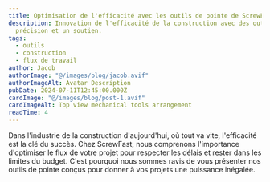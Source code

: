 ```yaml
---
title: Optimisation de l'efficacité avec les outils de pointe de ScrewFast
description: Innovation de l'efficacité de la construction avec des outils de
  précision et un soutien.
tags:
  - outils
  - construction
  - flux de travail
author: Jacob
authorImage: "@/images/blog/jacob.avif"
authorImageAlt: Avatar Description
pubDate: 2024-07-11T12:45:00.000Z
cardImage: "@/images/blog/post-1.avif"
cardImageAlt: Top view mechanical tools arrangement
readTime: 4
---
```

Dans l'industrie de la construction d'aujourd'hui, où tout va vite, l'efficacité est la clé du succès. Chez ScrewFast, nous comprenons l'importance d'optimiser le flux de votre projet pour respecter les délais et rester dans les limites du budget. C'est pourquoi nous sommes ravis de vous présenter nos outils de pointe conçus pour donner à vos projets une puissance inégalée.

